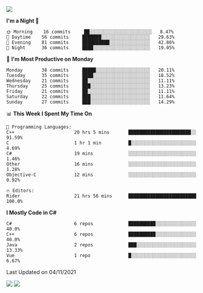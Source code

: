 ![](https://komarev.com/ghpvc/?username=lilpidgey&color=red)
<!--START_SECTION:waka-->
**I'm a Night 🦉** 

```text
🌞 Morning    16 commits     ██░░░░░░░░░░░░░░░░░░░░░░░   8.47% 
🌆 Daytime    56 commits     ███████░░░░░░░░░░░░░░░░░░   29.63% 
🌃 Evening    81 commits     ██████████░░░░░░░░░░░░░░░   42.86% 
🌙 Night      36 commits     ████░░░░░░░░░░░░░░░░░░░░░   19.05%

```
📅 **I'm Most Productive on Monday** 

```text
Monday       38 commits     █████░░░░░░░░░░░░░░░░░░░░   20.11% 
Tuesday      35 commits     ████░░░░░░░░░░░░░░░░░░░░░   18.52% 
Wednesday    21 commits     ██░░░░░░░░░░░░░░░░░░░░░░░   11.11% 
Thursday     25 commits     ███░░░░░░░░░░░░░░░░░░░░░░   13.23% 
Friday       21 commits     ██░░░░░░░░░░░░░░░░░░░░░░░   11.11% 
Saturday     22 commits     ███░░░░░░░░░░░░░░░░░░░░░░   11.64% 
Sunday       27 commits     ███░░░░░░░░░░░░░░░░░░░░░░   14.29%

```


📊 **This Week I Spent My Time On** 

```text
💬 Programming Languages: 
C++                      20 hrs 5 mins       ███████████████████████░░   91.59% 
C                        1 hr 1 min          █░░░░░░░░░░░░░░░░░░░░░░░░   4.69% 
C#                       19 mins             ░░░░░░░░░░░░░░░░░░░░░░░░░   1.46% 
Other                    16 mins             ░░░░░░░░░░░░░░░░░░░░░░░░░   1.28% 
Objective-C              12 mins             ░░░░░░░░░░░░░░░░░░░░░░░░░   0.92%

🔥 Editors: 
Rider                    21 hrs 56 mins      █████████████████████████   100.0%

```

**I Mostly Code in C#** 

```text
C#                       6 repos             ██████████░░░░░░░░░░░░░░░   40.0% 
C++                      6 repos             ██████████░░░░░░░░░░░░░░░   40.0% 
Java                     2 repos             ███░░░░░░░░░░░░░░░░░░░░░░   13.33% 
Vue                      1 repo              █░░░░░░░░░░░░░░░░░░░░░░░░   6.67%

```



 Last Updated on 04/11/2021
<!--END_SECTION:waka-->
![](https://hit.yhype.me/github/profile?user_id=42968544)
![](https://komarev.com/ghpvc/?lilpidgey)
